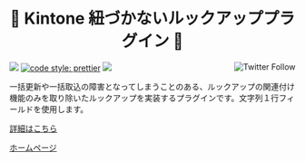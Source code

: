 <h1 align="center">🐑 Kintone 紐づかないルックアッププラグイン 🐑</h1>

<p align="left">
 <img src="https://data.jsdelivr.com/v1/package/gh/local-bias/kintone-plugin-unrelated-lookup/badge" />
 <a href="https://twitter.com/lbribbit"><img src="https://img.shields.io/twitter/follow/lbribbit?logo=twitter&style=flat-square" align="right" alt="Twitter Follow" /></a>
 <a href= "https://github.com/prettier/prettier"><img alt="code style: prettier" src="https://img.shields.io/badge/code%20style-prettier-orange?style=flat-square"></a>
<a href="#license"><img src="https://img.shields.io/github/license/local-bias/kintone-plugin-unrelated-lookup?style=flat-square"></a>
</p>

一括更新や一括取込の障害となってしまうことのある、ルックアップの関連付け機能のみを取り除いたルックアップを実装するプラグインです。文字列１行フィールドを使用します。

[詳細はこちら](https://ribbit.konomi.app/blog/kintone-plugin-unrelated-lookup/)

[ホームページ](https://ribbit.konomi.app)
